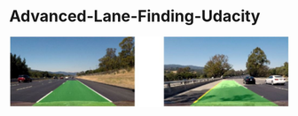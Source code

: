 # Advanced-Lane-Finding-Udacity

![alt text](https://github.com/Asif1405/Advanced-Lane-Finding-Udacity/blob/master/a9.JPG)
